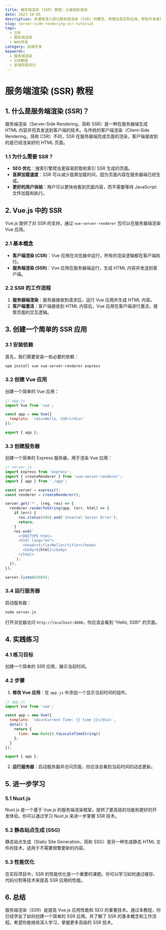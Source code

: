 ```yaml
---
title: 服务端渲染 (SSR) 教程：从基础到高级
date: 2023-10-05
description: 本课程深入探讨服务端渲染 (SSR) 的概念、原理及其实际应用，帮助开发者掌握如何在现代Web应用中实现高效的SSR。
slug: server-side-rendering-ssr-tutorial
tags:
  - SSR
  - 服务端渲染
  - Web开发
category: 前端开发
keywords:
  - 服务端渲染
  - SSR教程
  - 前端性能优化
---
```


# 服务端渲染 (SSR) 教程

## 1. 什么是服务端渲染 (SSR)？

服务端渲染（Server-Side Rendering，简称 SSR）是一种在服务器端生成 HTML 内容并将其发送到客户端的技术。与传统的客户端渲染（Client-Side Rendering，简称 CSR）不同，SSR 在服务器端完成页面的渲染，客户端接收到的是已经渲染好的 HTML 页面。

### 1.1 为什么需要 SSR？

- **SEO 优化**：搜索引擎爬虫更容易抓取和索引 SSR 生成的页面。
- **首屏加载速度**：SSR 可以减少首屏加载时间，因为页面内容在服务器端已经生成。
- **更好的用户体验**：用户可以更快地看到页面内容，而不需要等待 JavaScript 文件加载和执行。

## 2. Vue.js 中的 SSR

Vue.js 提供了对 SSR 的支持，通过 `vue-server-renderer` 包可以在服务器端渲染 Vue 应用。

### 2.1 基本概念

- **客户端渲染 (CSR)**：Vue 应用在浏览器中运行，所有的渲染逻辑都在客户端执行。
- **服务端渲染 (SSR)**：Vue 应用在服务器端运行，生成 HTML 内容并发送到客户端。

### 2.2 SSR 的工作流程

1. **服务器端渲染**：服务器接收到请求后，运行 Vue 应用并生成 HTML 内容。
2. **客户端激活**：客户端接收到 HTML 内容后，Vue 应用在客户端进行激活，接管页面的交互逻辑。

## 3. 创建一个简单的 SSR 应用

### 3.1 安装依赖

首先，我们需要安装一些必要的依赖：

```bash
npm install vue vue-server-renderer express
```

### 3.2 创建 Vue 应用

创建一个简单的 Vue 应用：

```javascript
// app.js
import Vue from 'vue';

const app = new Vue({
  template: `<div>Hello, SSR!</div>`
});

export { app };
```

### 3.3 创建服务器

创建一个简单的 Express 服务器，用于渲染 Vue 应用：

```javascript
// server.js
import express from 'express';
import { createRenderer } from 'vue-server-renderer';
import { app } from './app';

const server = express();
const renderer = createRenderer();

server.get('*', (req, res) => {
  renderer.renderToString(app, (err, html) => {
    if (err) {
      res.status(500).end('Internal Server Error');
      return;
    }
    res.end(`
      <!DOCTYPE html>
      <html lang="en">
        <head><title>Hello</title></head>
        <body>${html}</body>
      </html>
    `);
  });
});

server.listen(8080);
```

### 3.4 运行服务器

启动服务器：

```bash
node server.js
```

打开浏览器访问 `http://localhost:8080`，你应该会看到 "Hello, SSR!" 的页面。

## 4. 实践练习

### 4.1 练习目标

创建一个简单的 SSR 应用，展示当前时间。

### 4.2 步骤

1. **修改 Vue 应用**：在 `app.js` 中添加一个显示当前时间的组件。

```javascript
// app.js
import Vue from 'vue';

const app = new Vue({
  template: `<div>Current Time: {{ time }}</div>`,
  data() {
    return {
      time: new Date().toLocaleTimeString()
    };
  }
});

export { app };
```

2. **运行服务器**：启动服务器并访问页面，你应该会看到当前时间的动态更新。

## 5. 进一步学习

### 5.1 Nuxt.js

Nuxt.js 是一个基于 Vue.js 的服务端渲染框架，提供了更高级的功能和更好的开发体验。你可以通过学习 Nuxt.js 来进一步掌握 SSR 技术。

### 5.2 静态站点生成 (SSG)

静态站点生成（Static Site Generation，简称 SSG）是另一种生成静态 HTML 文件的技术，适用于不需要频繁更新的内容。

### 5.3 性能优化

在实际项目中，SSR 的性能优化是一个重要的课题。你可以学习如何通过缓存、代码分割等技术来提高 SSR 应用的性能。

## 6. 总结

服务端渲染（SSR）是提高 Vue.js 应用性能和 SEO 的重要技术。通过本教程，你已经学会了如何创建一个简单的 SSR 应用，并了解了 SSR 的基本概念和工作流程。希望你能继续深入学习，掌握更多高级的 SSR 技术。
